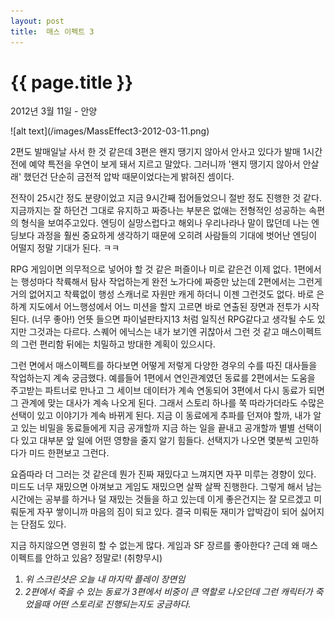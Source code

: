 ```yaml
---
layout: post
title:  매스 이펙트 3 
---
```


{{ page.title }}
================

<p class="meta">2012년 3월 11일 - 안양</p>
![alt text](/images/MassEffect3-2012-03-11.png)

2편도 발매일날 사서 한 것 같은데 3편은 왠지 땡기지 않아서 안사고 있다가 발매 1시간 전에 예약 특전을 우연이 보게 돼서 지르고 말았다.  그러니까 '왠지 땡기지 않아서 안살래' 했던건 단순히 금전적 압박 때문이었다는게 밝혀진 셈이다. 

전작이 25시간 정도 분량이었고 지금 9시간째 접어들었으니 절반 정도 진행한 것 같다. 지금까지는 잘 하던건 그대로 유지하고 짜증나는 부분은 없애는 전형적인 성공하는 속편의 형식을 보여주고있다. 엔딩이 실망스럽다고 해외나 우리나라나 말이 많던데 나는 엔딩보다 과정을 훨씬 중요하게 생각하기 때문에 오히려 사람들의 기대에 벗어난 엔딩이 어떨지 정말 기대가 된다. ㅋㅋ

RPG 게임이면 의무적으로 넣어야 할 것 같은 퍼즐이나 미로 같은건 이제 없다. 1편에서는 행성마다 착륙해서 탐사 작업하는게 완전 노가다에 짜증만 났는데 2편에서는 그런게 거의 없어지고 착륙없이 행성 스캐너로 자원만 캐게 하더니 이젠 그런것도 없다. 바로 은하계 지도에서 어느행성에서 어느 미션을 할지 고르면 바로 연출된 장면과 전투가 시작된다. (너무 좋아!) 언뜻 들으면 파이널판타지13 처럼 일직선 RPG같다고 생각될 수도 있지만 그것과는 다르다. 스퀘어 에닉스는 내가 보기엔 귀찮아서 그런 것 같고 매스이펙트의 그런 편리함 뒤에는 치밀하고 방대한 계획이 있으시다. 

그런 면에서 매스이펙트를 하다보면 어떻게 저렇게 다양한 경우의 수를 따진 대사들을 작업하는지 계속 궁금했다. 예를들어 1편에서 연인관계였던 동료를 2편에서는 도움을 주고받는 파트너로 만나고 그 세이브 데이터가 계속 연동되어 3편에서 다시 동료가 되면 그 관계에 맞는 대사가 계속 나오게 된다. 그래서 스토리 하나를 쭉 따라가더라도 수많은 선택이 있고 이야기가 계속 바뀌게 된다. 지금 이 동료에게 추파를 던져야 할까, 내가 알고 있는 비밀을 동료들에게 지금 공개할까 지금 하는 일을 끝내고 공개할까 별별 선택이 다 있고 대부분 앞 일에 어떤 영향을 줄지 알기 힘들다. 선택지가 나오면 몇분씩 고민하다가 미드 한편보고 그런다. 

요즘따라 더 그러는 것 같은데 뭔가 진짜 재밌다고 느껴지면 자꾸 미루는 경향이 있다. 미드도 너무 재밌으면 아껴보고 게임도 재밌으면 살짝 살짝 진행한다. 그렇게 해서 남는 시간에는 공부를 하거나 덜 재밌는 것들을 하고 있는데 이게 좋은건지는 잘 모르겠고 미뤄둔게 자꾸 쌓이니까 마음의 짐이 되고 있다. 결국 미뤄둔 재미가 압박감이 되어 싫어지는 단점도 있다. 

지금 하지않으면 영원히 할 수 없는게 많다. 게임과 SF 장르를 좋아한다? 근데 왜 매스이펙트를 안하고 있음? 정말로! (취향무시)

1. *위 스크린샷은 오늘 내 마지막 플레이 장면임*
2. *2편에서 죽을 수 있는 동료가 3편에서 비중이 큰 역할로 나오던데 그런 캐릭터가 죽었을때 어떤 스토리로 진행되는지도 궁금하다.*